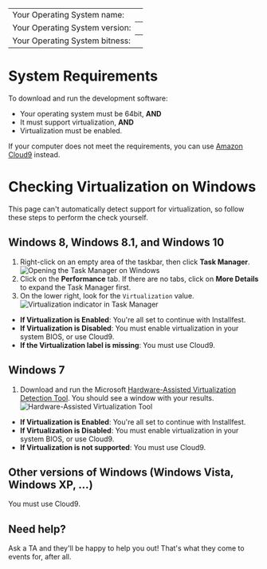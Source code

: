 <table>
  <tr><td>Your Operating System name:</td><th id="os"></th></tr>
  <tr><td>Your Operating System version:</td><th id="version"></th></tr>
  <tr><td>Your Operating System bitness:</td><th id="bitness"></th></tr>
</table>

<div id="useragent"></div>

<script src="getUSerOs.js"></script>

# System Requirements

To download and run the development software:

* Your operating system must be 64bit, **AND**
* It must support virtualization, **AND**
* Virtualization must be enabled.

If your computer does not meet the requirements, you can use [Amazon Cloud9](https://aws.amazon.com/cloud9/) instead.

# Checking Virtualization on Windows

This page can't automatically detect support for virtualization, so follow
these steps to perform the check yourself.

## Windows 8, Windows 8.1, and Windows 10
1. Right-click on an empty area of the taskbar, then click **Task Manager**.
![Opening the Task Manager on Windows](img/taskman.png)
2. Click on the **Performance** tab. If there are no tabs, click on
**More Details** to expand the Task Manager first.
3. On the lower right, look for the `Virtualization` value.
![Virtualization indicator in Task Manager](img/virtualization_taskman.png)

* **If Virtualization is Enabled**: You're all set to continue with Installfest.
* **If Virtualization is Disabled**: You must enable virtualization in your system
BIOS, or use Cloud9.
* **If the Virtualization label is missing**: You must use Cloud9.

## Windows 7
1. Download and run the Microsoft [Hardware-Assisted Virtualization Detection Tool](https://www.microsoft.com/en-us/download/confirmation.aspx?id=592). You
should see a window with your results.
![Hardware-Assisted Virtualization Tool](img/hav.png)

* **If Virtualization is Enabled**: You're all set to continue with Installfest.
* **If Virtualization is Disabled**: You must enable virtualization in your system
BIOS, or use Cloud9.
* **If Virtualization is not supported**: You must use Cloud9.

## Other versions of Windows (Windows Vista, Windows XP, ...)
You must use Cloud9.

## Need help?

Ask a TA and they'll be happy to help you out! That's what they come to events
for, after all.

